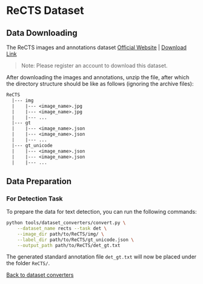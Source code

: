 # ReCTS Dataset

## Data Downloading

The ReCTS images and annotations dataset [Official Website](https://rrc.cvc.uab.es/?ch=12) | [Download Link](https://rrc.cvc.uab.es/?ch=12&com=downloads)

> Note: Please register an account to download this dataset.

After downloading the images and annotations, unzip the file, after which the directory structure should be like as follows (ignoring the archive files):
```txt
ReCTS
  |--- img
  |    |--- <image_name>.jpg
  |    |--- <image_name>.jpg
  |    |--- ...
  |--- gt
  |    |--- <image_name>.json
  |    |--- <image_name>.json
  |    |--- ...
  |--- gt_unicode
  |    |--- <image_name>.json
  |    |--- <image_name>.json
  |    |--- ...
```

## Data Preparation

### For Detection Task

To prepare the data for text detection, you can run the following commands:

```bash
python tools/dataset_converters/convert.py \
    --dataset_name rects --task det \
    --image_dir path/to/ReCTS/img/ \
    --label_dir path/to/ReCTS/gt_unicode.json \
    --output_path path/to/ReCTS/det_gt.txt
```

The generated standard annotation file `det_gt.txt` will now be placed under the folder `ReCTS/`.

[Back to dataset converters](converters.md)
